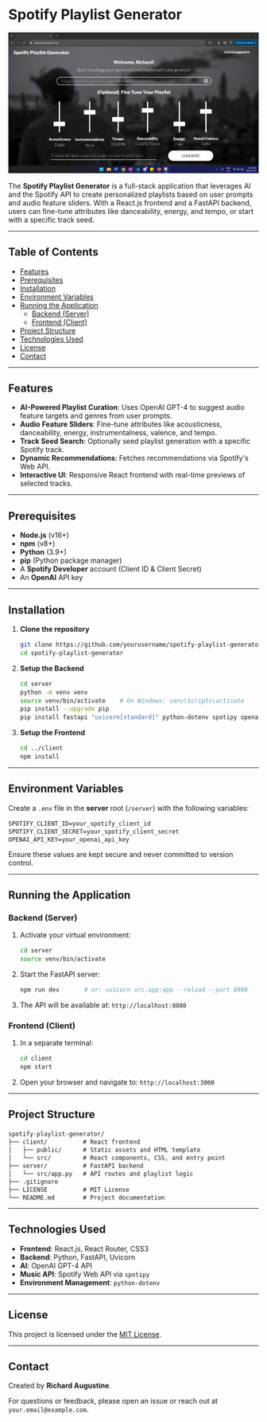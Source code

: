 # Spotify Playlist Generator

<p align="center">
  <img src="./home-page.jpeg" alt="Home Page" />
</p>

The **Spotify Playlist Generator** is a full-stack application that leverages AI and the Spotify API to create personalized playlists based on user prompts and audio feature sliders. With a React.js frontend and a FastAPI backend, users can fine-tune attributes like danceability, energy, and tempo, or start with a specific track seed.

---

## Table of Contents

- [Features](#features)
- [Prerequisites](#prerequisites)
- [Installation](#installation)
- [Environment Variables](#environment-variables)
- [Running the Application](#running-the-application)
  - [Backend (Server)](#backend-server)
  - [Frontend (Client)](#frontend-client)
- [Project Structure](#project-structure)
- [Technologies Used](#technologies-used)
- [License](#license)
- [Contact](#contact)

---

## Features

- **AI-Powered Playlist Curation**: Uses OpenAI GPT-4 to suggest audio feature targets and genres from user prompts.
- **Audio Feature Sliders**: Fine-tune attributes like acousticness, danceability, energy, instrumentalness, valence, and tempo.
- **Track Seed Search**: Optionally seed playlist generation with a specific Spotify track.
- **Dynamic Recommendations**: Fetches recommendations via Spotify's Web API.
- **Interactive UI**: Responsive React frontend with real-time previews of selected tracks.

---

## Prerequisites

- **Node.js** (v16+)
- **npm** (v8+)
- **Python** (3.9+)
- **pip** (Python package manager)
- A **Spotify Developer** account (Client ID & Client Secret)
- An **OpenAI** API key

---

## Installation

1. **Clone the repository**
   ```bash
   git clone https://github.com/yourusername/spotify-playlist-generator.git
   cd spotify-playlist-generator
   ```

2. **Setup the Backend**
   ```bash
   cd server
   python -m venv venv
   source venv/bin/activate    # On Windows: venv\Scripts\activate
   pip install --upgrade pip
   pip install fastapi "uvicorn[standard]" python-dotenv spotipy openai pydantic
   ```

3. **Setup the Frontend**
   ```bash
   cd ../client
   npm install
   ```

---

## Environment Variables

Create a `.env` file in the **server** root (`/server`) with the following variables:

```dotenv
SPOTIFY_CLIENT_ID=your_spotify_client_id
SPOTIFY_CLIENT_SECRET=your_spotify_client_secret
OPENAI_API_KEY=your_openai_api_key
```

Ensure these values are kept secure and never committed to version control.

---

## Running the Application

### Backend (Server)

1. Activate your virtual environment:
   ```bash
   cd server
   source venv/bin/activate
   ```
2. Start the FastAPI server:
   ```bash
   npm run dev       # or: uvicorn src.app:app --reload --port 8080
   ```
3. The API will be available at: `http://localhost:8080`

### Frontend (Client)

1. In a separate terminal:
   ```bash
   cd client
   npm start
   ```
2. Open your browser and navigate to: `http://localhost:3000`

---

## Project Structure

```
spotify-playlist-generator/
├── client/          # React frontend
│   ├── public/      # Static assets and HTML template
│   └── src/         # React components, CSS, and entry point
├── server/          # FastAPI backend
│   └── src/app.py   # API routes and playlist logic
├── .gitignore
├── LICENSE          # MIT License
└── README.md        # Project documentation
```

---

## Technologies Used

- **Frontend**: React.js, React Router, CSS3
- **Backend**: Python, FastAPI, Uvicorn
- **AI**: OpenAI GPT-4 API
- **Music API**: Spotify Web API via `spotipy`
- **Environment Management**: `python-dotenv`

---

## License

This project is licensed under the [MIT License](LICENSE).

---

## Contact

Created by **Richard Augustine**.

For questions or feedback, please open an issue or reach out at `your.email@example.com`.
